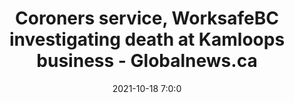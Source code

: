 ---
"title": "Coroners service, WorksafeBC investigating death at Kamloops business - Globalnews.ca"
"date": "2021-10-18 7:0:0"
"feed_name": "GOOGLENEWSINDUSTRIAL"
"feed_website": "https://news.google.com/search?q=industrial%2Bincident&hl=en-US&gl=US&ceid=US:en"
"feed_rss": "https://news.google.com/rss/search?q=industrial%2Bincident&hl=en-US&gl=US&ceid=US:en"
"link": "https://globalnews.ca/news/8275293/coroners-service-worksafebc-death-kamloops-business/"
"source": "{'href': 'https://globalnews.ca', 'title': 'Globalnews.ca'}"
"file": "_posts/2021-1-1-1ce65fbeee2add9fce8a66ee7cd992b16999a1df.md"
"accident": "0"
"drilling": "0"
"dead": "0"
"injured": "0"
"arrested": "0"
"place": "unknown place"
"where": "unknown site"
"causes": "unknown"
"place_uri": "unknown place"
---